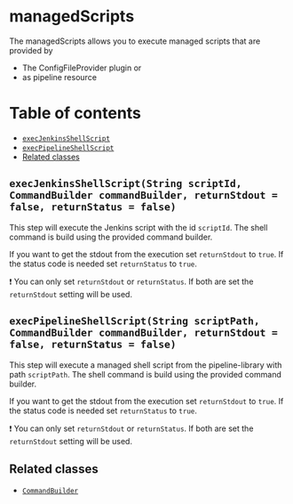 # managedScripts

The managedScripts allows you to execute managed scripts that are
provided by
* The ConfigFileProvider plugin or
* as pipeline resource

# Table of contents

* [`execJenkinsShellScript`](#execjenkinsshellscriptstring-scriptid-commandbuilder-commandbuilder-returnstdout--false-returnstatus--false)
* [`execPipelineShellScript`](#execpipelineshellscriptstring-scriptpath-commandbuilder-commandbuilder-returnstdout--false-returnstatus--false)
* [Related classes](#related-classes)

## `execJenkinsShellScript(String scriptId, CommandBuilder commandBuilder, returnStdout = false, returnStatus = false)`

This step will execute the Jenkins script with the id `scriptId`. The
shell command is build using the provided command builder.

If you want to get the stdout from the execution set `returnStdout` to
`true`. If the status code is needed set `returnStatus` to `true`.

:exclamation: You can only set `returnStdout` or `returnStatus`. If both
are set the `returnStdout` setting will be used.

## `execPipelineShellScript(String scriptPath, CommandBuilder commandBuilder, returnStdout = false, returnStatus = false)`

This step will execute a managed shell script from the pipeline-library
with path `scriptPath`. The shell command is build using the provided
command builder.

If you want to get the stdout from the execution set `returnStdout` to
`true`. If the status code is needed set `returnStatus` to `true`.

:exclamation: You can only set `returnStdout` or `returnStatus`. If both
are set the `returnStdout` setting will be used.

## Related classes
* [`CommandBuilder`](../src/io/wcm/devops/jenkins/pipeline/shell/CommandBuilder.groovy)

